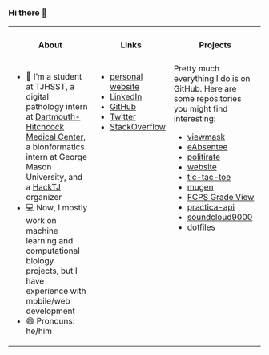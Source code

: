 ### Hi there 👋

<table>
  <tbody>
    <tr>
      <th align="center"><h4>About</h4></th>
      <th align="center"><h4>Links</h4></th>
      <th align="center"><h4>Projects</h4></th>
    </tr>
    <tr>
      <td align="left" style="vertical-align: top;" valign="top">
        <ul>
          <li>🔭 I’m a student at TJHSST, a digital pathology intern at <a href="https://github.com/DHMC-EDIT" target="_blank" rel="noopener">Dartmouth-Hitchcock Medical Center</a>, a bionformatics intern at George Mason University, and a <a href="https://github.com/HackTJ" target="_blank" rel="noopener">HackTJ</a> organizer</li>
          <li>💻 Now, I mostly work on machine learning and computational biology projects, but I have experience with mobile/web development</li>
          <li>😄 Pronouns: he/him</li>
        </ul>
      </td>
      <td align="left" style="vertical-align: top;" valign="top">
        <ul>
          <li><a href="https://sumanthratna.ml" target="_blank" rel="noopener">personal website</a></li>
          <li><a href="https://www.linkedin.com/in/sumanthratna/" target="_blank" rel="noopener">LinkedIn</a></li>
          <li><a href="https://github.com/sumanthratna" target="_blank" rel="noopener">GitHub</a></li>
          <li><a href="https://twitter.com/sumanthratna" target="_blank" rel="noopener">Twitter</a></li>
          <li><a href="https://stackoverflow.com/users/7127932/sumanth-ratna?tab=profile" target="_blank" rel="noopener">StackOverflow</a></li>
        </ul>
      </td>
      <td align="left" style="vertical-align: top;" valign="top">
        Pretty much everything I do is on GitHub. Here are some repositories you might find interesting:
        <ul>
          <li><a href="https://github.com/sumanthratna/viewmask" target="_blank" rel="noopener">viewmask</a></li>
          <li><a href="https://github.com/eAbsentee/eAbsentee" target="_blank" rel="noopener">eAbsentee</a></li>
          <li><a href="https://github.com/o-wth/politirate" target="_blank" rel="noopener">politirate</a></li>
          <li><a href="https://github.com/sumanthratna/website" target="_blank" rel="noopener">website</a></li>
          <li><a href="https://github.com/sumanthratna/tic-tac-toe" target="_blank" rel="noopener">tic-tac-toe</a></li>
          <li><a href="https://github.com/o-wth/mugen" target="_blank" rel="noopener">mugen</a></li>
          <li><a href="https://github.com/sumanthratna/grade_view" target="_blank" rel="noopener">FCPS Grade View</a></li>
          <li><a href="https://github.com/sumanthratna/practica-api" target="_blank" rel="noopener">practica-api</a></li>
          <li><a href="https://github.com/sumanthratna/soundcloud9000" target="_blank" rel="noopener">soundcloud9000</a></li>
          <li><a href="https://github.com/sumanthratna/dotprophet" target="_blank" rel="noopener">dotfiles</a></li>
        </ul>
      </td>
    </tr>
  </tbody>
</table>
